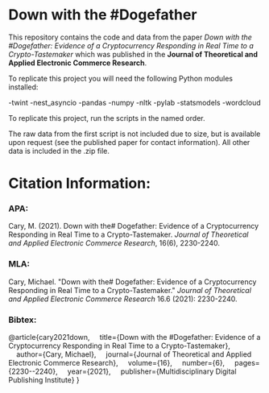 # Down with the #Dogefather

This repository contains the code and data from the paper *Down with the #Dogefather: Evidence of a Cryptocurrency Responding in Real Time to a Crypto-Tastemaker* which was published in the **Journal of Theoretical and Applied Electronic Commerce Research**.

To replicate this project you will need the following Python modules installed:

-twint
-nest_asyncio
-pandas
-numpy
-nltk
-pylab
-statsmodels
-wordcloud

To replicate this project, run the scripts in the named order.

The raw data from the first script is not included due to size, but is available upon request (see the published paper for contact information). All other data is included in the .zip file.

# Citation Information:

### APA:

Cary, M. (2021). Down with the# Dogefather: Evidence of a Cryptocurrency Responding in Real Time to a Crypto-Tastemaker. *Journal of Theoretical and Applied Electronic Commerce Research*, 16(6), 2230-2240.

### MLA:

Cary, Michael. "Down with the# Dogefather: Evidence of a Cryptocurrency Responding in Real Time to a Crypto-Tastemaker." *Journal of Theoretical and Applied Electronic Commerce Research* 16.6 (2021): 2230-2240.

### Bibtex:

@article{cary2021down,
&nbsp;&nbsp;&nbsp;&nbsp;title={Down with the \#Dogefather: Evidence of a Cryptocurrency Responding in Real Time to a Crypto-Tastemaker},
&nbsp;&nbsp;&nbsp;&nbsp;author={Cary, Michael},
&nbsp;&nbsp;&nbsp;&nbsp;journal={Journal of Theoretical and Applied Electronic Commerce Research},
&nbsp;&nbsp;&nbsp;&nbsp;volume={16},
&nbsp;&nbsp;&nbsp;&nbsp;number={6},
&nbsp;&nbsp;&nbsp;&nbsp;pages={2230--2240},
&nbsp;&nbsp;&nbsp;&nbsp;year={2021},
&nbsp;&nbsp;&nbsp;&nbsp;publisher={Multidisciplinary Digital Publishing Institute}
}
